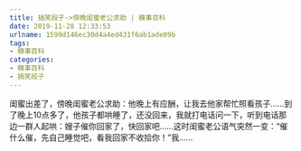 ```yaml
---
title: 搞笑段子->傍晚闺蜜老公求助 | 糗事百科
date: 2019-11-28 12:33:53
urlname: 1599d146ec30d4a4ed431f6ab1ade89b
tags: 
- 糗事百科
categories:
- 糗事百科
- 搞笑段子
---
```

闺蜜出差了，傍晚闺蜜老公求助：他晚上有应酬，让我去他家帮忙照看孩子……到了晚上10点多了，他孩子都哄睡了，还没回来，我就打电话问一下，听到电话那边一群人起哄：嫂子催你回家了，快回家吧……这时闺蜜老公语气突然一变：“催什么催，先自己睡觉吧，看我回家不收拾你！”我……


